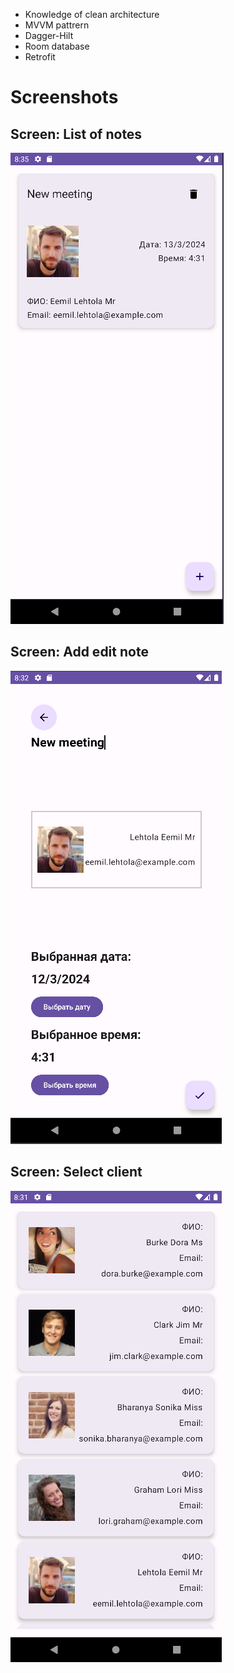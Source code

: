 * Knowledge of clean architecture
* MVVM pattrern
* Dagger-Hilt
* Room database
* Retrofit

# Screenshots
## Screen: List of notes
![list_of_notes](screenshots/list_of_notes.png)
## Screen: Add edit note
![list_of_notes](screenshots/add_edit_note.png)
## Screen: Select client
![list_of_notes](screenshots/select_client.png)
